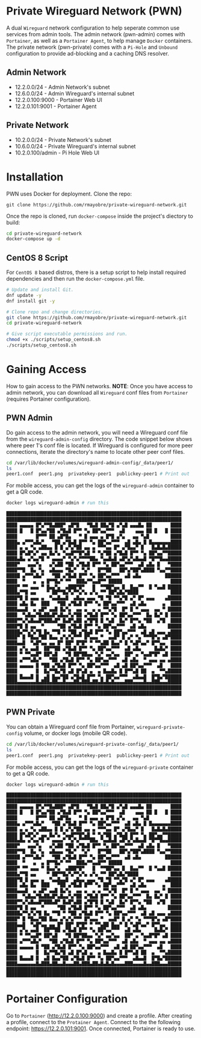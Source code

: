 # Private Wireguard Network (PWN)
A dual `Wireguard` network configuration to help seperate common use services from admin tools. The admin network (pwn-admin) comes with `Portainer`, as well as a `Portainer Agent`, to help manage `Docker` containers. The private network (pwn-private) comes with a `Pi-Hole` and `Unbound` configuration to provide ad-blocking and a caching DNS resolver.

## Admin Network
* 12.2.0.0/24 - Admin Network's subnet
* 12.6.0.0/24 - Admin Wireguard's internal subnet
* 12.2.0.100:9000 - Portainer Web UI
* 12.2.0.101:9001 - Portainer Agent

## Private Network
* 10.2.0.0/24 - Private Network's subnet
* 10.6.0.0/24 - Private Wireguard's internal subnet
* 10.2.0.100/admin - Pi Hole Web UI

# Installation
PWN uses Docker for deployment. 
Clone the repo:
```
git clone https://github.com/rmayobre/private-wireguard-network.git
```
Once the repo is cloned, run `docker-compose` inside the project's diectory to build:
```bash
cd private-wireguard-network
docker-compose up -d
```

## CentOS 8 Script
For `CentOS 8` based distros, there is a setup script to help install required dependencies and then run the `docker-compose.yml` file.

```bash
# Update and install Git.
dnf update -y
dnf install git -y

# Clone repo and change directories.
git clone https://github.com/rmayobre/private-wireguard-network.git
cd private-wireguard-network

# Give script executable permissions and run.
chmod +x ./scripts/setup_centos8.sh
./scripts/setup_centos8.sh
```

# Gaining Access
How to gain access to the PWN networks. **NOTE**: Once you have access to admin network, you can download all `Wireguard` conf files from `Portainer` (requires Portainer configuration).

## PWN Admin
Do gain access to the admin network, you will need a Wireguard conf file from the `wireguard-admin-config` directory. The code snippet below shows where peer 1's conf file is located. If Wireguard is configured for more peer connections, iterate the directory's name to locate other peer conf files.
```bash
cd /var/lib/docker/volumes/wireguard-admin-config/_data/peer1/
ls
peer1.conf  peer1.png  privatekey-peer1  publickey-peer1 # Print out
```
For mobile access, you can get the logs of the `wireguard-admin` container to get a QR code.

```bash
docker logs wireguard-admin # run this

█████████████████████████████████████████████████████████████████
█████████████████████████████████████████████████████████████████
████ ▄▄▄▄▄ █▀▄▀▀█▄███▀ ▄█▀█   ▀█▄█ ██▄▀█ ▄▀▄█ ▄▄▄█▄ ██       ████
████ █   █ █▀▄▄▀██ ▄▀█▄█ █▀▀ ▀▄ ██▀▄▄▀▀▀  ▄█    ▄▄▄ ██ █   █ ████
████       █▀▀▀ ██ ▄█▀█▄   ▀ █ ▄▄▄ ▄ █▀█ ▄▀▄   ▄▄ ▀▄█        ████
████▄ ▄▀▀▀▄█▄▀   ▀██ ▄▀█▄█ █▀▀ ▀▄ ██▀▄▄▀▀▀  ▄█ ▄█▄ █ █▄▄▄▄▄▄▄████
████ ▄ ▄ ▀▄ ▄██▄▄ █ █ ▄▀▄▀██ ▄▄ ▄ ▀▀▀▄▄ █▀ ▄▀█▄▄▀ █   █▄█▄█▄█████
████ █▀▄█▀▄▀ ▄▄ █▄▀▄ ▀▄▄█▀▀█▀▄█ ▀ ▀▄▀██ ▄▀█▄█ █▀▀ ▀▄ ██▀▄▄▀▀█████
████▄█▄ ▄▀▄▄▀█ ▀ ▄▄▄▄▀ ▀▄▀▄▀▀▀▀██▄ ▀▄▄█▄█ ▄█▀▄▀▄█▄▄█ ▀█▀▀█▄▄█████
████▀   ▄▄▄▀▄   ▄▀▄██ ▀██ ▄▀█▄█ █▀▀ ▀▄ ██▀▄▄▀▀▀  ▄█ ▄█▄ █   ▀████
████▀▀█  █▄ ▀▄  ▄█▄▄▄ ▀█▄▀  ▀▄▀   █▀▀██   ██▀▄▀██▀▄████ ▀▄▄▀▀████
█████ ▄▀▀▀▄█▄▀   ▀██ ▄▀█▄█ █▀▀ ▀▄ ██▀▄▄▀▀▀  ▄█ ▄█▄         ██████
████  ▀   ▄  ▄ █▀▀█▄▀ ▀▀  ███▄▀▀▄▄█▀▀ █████                  ████
████▀ ▀▀ ▄▄▄ ▀ █▄▄▀▄  ▄███▀█▀   █  ▀▀██▀▄▄ █  █▄▄▀▀  █ ▀▄▄█ █████
████▄▀▀█ ▄▄    ▀ ██▀▀█▄▀▄▀▀▄▀▄ ▄▀▄ ▀▀ ██▀▄█▄▀████            ████
████▀█ █ ▄▄▄ ▄  ▀▄▄█▄▄█  ▄█▄▄ ▄▄▄ ▀█ ▀█ ▀▀▄▀█ ▄▀ █▀ ▄▄▄    ▄█████
████ ▄█▄ █▄  ███   ▀██ ▄▀█▄█ █▀▀ ▀▄ ██▀▄▄▀▀▀  ▄█ ▄█▄      ▄  ████
████▄▄▄█  ▄ ▄█▀ ▄▄█ █▄▀▄  ▄▄ ▄  ▄ ▄ ▀▀▄▀█  █▀ █ ▀ ▄▄▄  ▄▄ ▀ █████
████  ▀▄█▄▄▀█▄██▄█▀▄█▄▄▀▄▀██ ▄▀█▄█ █▀▀ ▀▄ ██▀▄▄▀▀▀  █▄ █▄▀ █ ████
████▀▀▄▀▄█▄▄█▀███▄█▀ █▄█▀▄██ ▄▀█▀█ █ ▀▄█  █▄▀ █▀▀▄ ▀██  ▄▀█  ████
████▀█ █ ▄▄  ▀     ▀██ ▄▀█▄█ █▀▀ ▀▄ ██▀▄▄▀▀▀  ▄█ ▄█▄        █████
█████▄▀▀▄▀▄▀█ █▄ ▀▀█ ▀ ▀██ ▄▀█▄█ █▀▀ ▀▄ ██▀▄▄▀▀▀  ▄█ ▄█ ▄▄▄ ▄████
████▀ █ ▀█▄▄▀██ █▄▄ ▄▀▄▀▄▀▀▀ █▀▄▄▄ ▀  ▄▄█▀ █ ▄▀ ▀▄ ▀▀▀█▀▄ ▄█▀████
████▄▄█  ▀▄█▀▄▄ ▄▄ █▀ ██▀ █▀█▀ ▀ ▀▀▄██ █▄▄▀ █ ▀▄█▀▄▄▀ █▀▀▄▄  ████
████ ▄▀▄ ▄▄█  ██▀▀██ ▄▀█▄█ █▀▀ ▀▄ ██▀▄▄▀▀▀  ▄█ ▄█▄     █▄█▄▀ ████
████ ▀ ▀▀▄▄█▀ ██▀▄█   ▀█ ██▀██▄▄ ▀▄▀ ▄▄▀▄▄  ██▀ ▄ ▀▄▄█▀█▀ ▄█ ████
████ ▄▀▀▀▄█▄▀   ▀██ ▄▀█▄█ █▀▀ ▀▄ ██▀▄▄▀▀▀  ▄█ ▄█▄  ▀ ▄▄▄ ▄▄ ▄████
████ ▄▄▄▄▄ █ ▀██ ▄▀█▄█ █▀▀ ▀▄ ██▀▄▄▀▀▀  ▄█ ▄█ ██▀▄▄▀▀▀  ▄█   ████
████       █  █▄▀▀█▄▀█ ▄█ █▀▄█ ▄  ▄ █▄▄█▄ █ █▀▀▄█ ██  ▄  ▀▀▄█████
████ █▄▄▄█ █  ▄█ █▄▄▀██ ▄▀█▄█ █▀▀ ▀▄ ██▀▄▄▀▀▀  ▄█▄▄█  █▀█▄▀██████
████▄▄▄▄▄▄▄█▄███▄██▄▄█▄▄▄██▄███▄██▄█▄█▄█▄▄▄▄███▄▄▄▄█▄▄███▄▄▄█████
█████████████████████████████████████████████████████████████████
█████████████████████████████████████████████████████████████████

```

## PWN Private
You can obtain a Wireguard conf file from Portainer, `wireguard-private-config` volume, or docker logs (mobile QR code).
```bash
cd /var/lib/docker/volumes/wireguard-private-config/_data/peer1/
ls
peer1.conf  peer1.png  privatekey-peer1  publickey-peer1 # Print out
```
For mobile access, you can get the logs of the `wireguard-private` container to get a QR code.

```bash
docker logs wireguard-admin # run this

█████████████████████████████████████████████████████████████████
█████████████████████████████████████████████████████████████████
████ ▄▄▄▄▄ █▀▄▀▀█▄███▀ ▄█▀█   ▀█▄█ ██▄▀█ ▄▀▄█ ▄▄▄█▄ ██       ████
████ █   █ █▀▄▄▀██ ▄▀█▄█ █▀▀ ▀▄ ██▀▄▄▀▀▀  ▄█    ▄▄▄ ██ █   █ ████
████       █▀▀▀ ██ ▄█▀█▄   ▀ █ ▄▄▄ ▄ █▀█ ▄▀▄   ▄▄ ▀▄█        ████
████▄ ▄▀▀▀▄█▄▀   ▀██ ▄▀█▄█ █▀▀ ▀▄ ██▀▄▄▀▀▀  ▄█ ▄█▄ █ █▄▄▄▄▄▄▄████
████ ▄ ▄ ▀▄ ▄██▄▄ █ █ ▄▀▄▀██ ▄▄ ▄ ▀▀▀▄▄ █▀ ▄▀█▄▄▀ █   █▄█▄█▄█████
████ █▀▄█▀▄▀ ▄▄ █▄▀▄ ▀▄▄█▀▀█▀▄█ ▀ ▀▄▀██ ▄▀█▄█ █▀▀ ▀▄ ██▀▄▄▀▀█████
████▄█▄ ▄▀▄▄▀█ ▀ ▄▄▄▄▀ ▀▄▀▄▀▀▀▀██▄ ▀▄▄█▄█ ▄█▀▄▀▄█▄▄█ ▀█▀▀█▄▄█████
████▀   ▄▄▄▀▄   ▄▀▄██ ▀██ ▄▀█▄█ █▀▀ ▀▄ ██▀▄▄▀▀▀  ▄█ ▄█▄ █   ▀████
████▀▀█  █▄ ▀▄  ▄█▄▄▄ ▀█▄▀  ▀▄▀   █▀▀██   ██▀▄▀██▀▄████ ▀▄▄▀▀████
█████ ▄▀▀▀▄█▄▀   ▀██ ▄▀█▄█ █▀▀ ▀▄ ██▀▄▄▀▀▀  ▄█ ▄█▄         ██████
████  ▀   ▄  ▄ █▀▀█▄▀ ▀▀  ███▄▀▀▄▄█▀▀ █████                  ████
████▀ ▀▀ ▄▄▄ ▀ █▄▄▀▄  ▄███▀█▀   █  ▀▀██▀▄▄ █  █▄▄▀▀  █ ▀▄▄█ █████
████▄▀▀█ ▄▄    ▀ ██▀▀█▄▀▄▀▀▄▀▄ ▄▀▄ ▀▀ ██▀▄█▄▀████            ████
████▀█ █ ▄▄▄ ▄  ▀▄▄█▄▄█  ▄█▄▄ ▄▄▄ ▀█ ▀█ ▀▀▄▀█ ▄▀ █▀ ▄▄▄    ▄█████
████ ▄█▄ █▄  ███   ▀██ ▄▀█▄█ █▀▀ ▀▄ ██▀▄▄▀▀▀  ▄█ ▄█▄      ▄  ████
████▄▄▄█  ▄ ▄█▀ ▄▄█ █▄▀▄  ▄▄ ▄  ▄ ▄ ▀▀▄▀█  █▀ █ ▀ ▄▄▄  ▄▄ ▀ █████
████  ▀▄█▄▄▀█▄██▄█▀▄█▄▄▀▄▀██ ▄▀█▄█ █▀▀ ▀▄ ██▀▄▄▀▀▀  █▄ █▄▀ █ ████
████▀▀▄▀▄█▄▄█▀███▄█▀ █▄█▀▄██ ▄▀█▀█ █ ▀▄█  █▄▀ █▀▀▄ ▀██  ▄▀█  ████
████▀█ █ ▄▄  ▀     ▀██ ▄▀█▄█ █▀▀ ▀▄ ██▀▄▄▀▀▀  ▄█ ▄█▄        █████
█████▄▀▀▄▀▄▀█ █▄ ▀▀█ ▀ ▀██ ▄▀█▄█ █▀▀ ▀▄ ██▀▄▄▀▀▀  ▄█ ▄█ ▄▄▄ ▄████
████▀ █ ▀█▄▄▀██ █▄▄ ▄▀▄▀▄▀▀▀ █▀▄▄▄ ▀  ▄▄█▀ █ ▄▀ ▀▄ ▀▀▀█▀▄ ▄█▀████
████▄▄█  ▀▄█▀▄▄ ▄▄ █▀ ██▀ █▀█▀ ▀ ▀▀▄██ █▄▄▀ █ ▀▄█▀▄▄▀ █▀▀▄▄  ████
████ ▄▀▄ ▄▄█  ██▀▀██ ▄▀█▄█ █▀▀ ▀▄ ██▀▄▄▀▀▀  ▄█ ▄█▄     █▄█▄▀ ████
████ ▀ ▀▀▄▄█▀ ██▀▄█   ▀█ ██▀██▄▄ ▀▄▀ ▄▄▀▄▄  ██▀ ▄ ▀▄▄█▀█▀ ▄█ ████
████ ▄▀▀▀▄█▄▀   ▀██ ▄▀█▄█ █▀▀ ▀▄ ██▀▄▄▀▀▀  ▄█ ▄█▄  ▀ ▄▄▄ ▄▄ ▄████
████ ▄▄▄▄▄ █ ▀██ ▄▀█▄█ █▀▀ ▀▄ ██▀▄▄▀▀▀  ▄█ ▄█ ██▀▄▄▀▀▀  ▄█   ████
████       █  █▄▀▀█▄▀█ ▄█ █▀▄█ ▄  ▄ █▄▄█▄ █ █▀▀▄█ ██  ▄  ▀▀▄█████
████ █▄▄▄█ █  ▄█ █▄▄▀██ ▄▀█▄█ █▀▀ ▀▄ ██▀▄▄▀▀▀  ▄█▄▄█  █▀█▄▀██████
████▄▄▄▄▄▄▄█▄███▄██▄▄█▄▄▄██▄███▄██▄█▄█▄█▄▄▄▄███▄▄▄▄█▄▄███▄▄▄█████
█████████████████████████████████████████████████████████████████
█████████████████████████████████████████████████████████████████

```

# Portainer Configuration
Go to `Portainer` (http://12.2.0.100:9000) and create a profile. After creating a profile, connect to the `Protainer Agent`. Connect to the the following endpoint: https://12.2.0.101:9001. Once connected, Portainer is ready to use.